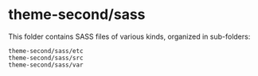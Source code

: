 # theme-second/sass

This folder contains SASS files of various kinds, organized in sub-folders:

    theme-second/sass/etc
    theme-second/sass/src
    theme-second/sass/var
